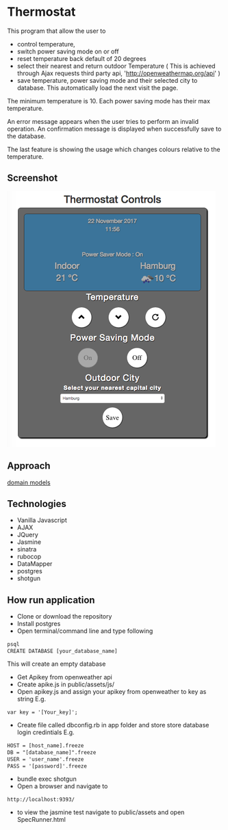 # Thermostat

This program that allow the user to
- control temperature,
- switch power saving mode on or off
- reset temperature back default of 20 degrees
- select their nearest and return outdoor Temperature ( This is achieved through Ajax requests third party api, 'http://openweathermap.org/api' )
- save temperature, power saving mode and their selected city to database. This automatically load the next visit the page.

<p>The minimum temperature is 10. Each power saving mode has their max temperature.</p>
<p>An error message appears when the user tries to perform an invalid operation. An confirmation message is displayed when successfully save to the database.</p>

The last feature is showing the usage which changes colours relative to the temperature.

## Screenshot
![Thermostat](https://github.com/KKOA/thermostat-sinatra/blob/master/ScreenShot.png) 

## Approach
[domain models](https://github.com/KKOA/thermostat-sinatra/blob/master/domain_model.md)

## Technologies
- Vanilla Javascript
- AJAX
- JQuery
- Jasmine
- sinatra
- rubocop
- DataMapper
- postgres
- shotgun

## How run application
- Clone or download the repository
- Install postgres
- Open terminal/command line and type following
```
psql
CREATE DATABASE [your_database_name]
```
This will create an empty database
- Get Apikey from openweather api
- Create apike.js in public/assets/js/
- Open apikey.js and assign your apikey from openweather to key as string
E.g.
```
var key = '[Your_key]';
```
- Create file called dbconfig.rb in app folder and store store database login credintials
E.g.
```
HOST = [host_name].freeze
DB = "[database_name]".freeze
USER = 'user_name'.freeze
PASS = '[password]'.freeze
```

- bundle exec shotgun
- Open a browser and navigate to
```
http://localhost:9393/
```

- to view the jasmine test navigate to public/assets and open SpecRunner.html
